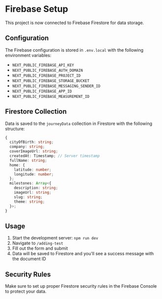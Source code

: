 # Firebase Setup

This project is now connected to Firebase Firestore for data storage.

## Configuration

The Firebase configuration is stored in `.env.local` with the following environment variables:

- `NEXT_PUBLIC_FIREBASE_API_KEY`
- `NEXT_PUBLIC_FIREBASE_AUTH_DOMAIN`
- `NEXT_PUBLIC_FIREBASE_PROJECT_ID`
- `NEXT_PUBLIC_FIREBASE_STORAGE_BUCKET`
- `NEXT_PUBLIC_FIREBASE_MESSAGING_SENDER_ID`
- `NEXT_PUBLIC_FIREBASE_APP_ID`
- `NEXT_PUBLIC_FIREBASE_MEASUREMENT_ID`

## Firestore Collection

Data is saved to the `journeyData` collection in Firestore with the following structure:

```typescript
{
  cityOfBirth: string;
  company: string;
  coverImageUrl: string;
  createdAt: Timestamp; // Server timestamp
  fullName: string;
  home: {
    latitude: number;
    longitude: number;
  };
  milestones: Array<{
    description: string;
    imageUrl: string;
    slug: string;
    theme: string;
  }>;
}
```

## Usage

1. Start the development server: `npm run dev`
2. Navigate to `/adding-test`
3. Fill out the form and submit
4. Data will be saved to Firestore and you'll see a success message with the document ID

## Security Rules

Make sure to set up proper Firestore security rules in the Firebase Console to protect your data.
